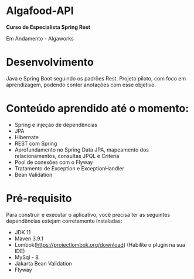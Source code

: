 # Algafood-API
 <b>Curso de Especialista Spring Rest</b>
 
 Em Andamento - Algaworks
 
 # Desenvolvimento
 Java e Spring Boot seguindo os padrões Rest. Projeto piloto, com foco em aprendizagem, podendo conter anotações com esse objetivo.

# Conteúdo aprendido até o momento:
- Spring e injeção de dependências
- JPA
- Hibernate
- REST com Spring
- Aprofundamento no Spring Data JPA, mapeamento dos relacionamentos, consultas JPQL e Criteria
- Pool de conexões com o Flyway
- Tratamento de Exception e ExceptionHandler
- Bean Validation

# Pré-requisito

Para construir e executar o aplicativo, você precisa ter as seguintes dependências estejam corretamente instaladas:
- JDK 11
- Maven 3.9.1 
- Lombok(https://projectlombok.org/download) (Habilite o plugin na sua IDE)
- MySql - 8
- Jakarta Bean Validation
- Flyway


 
